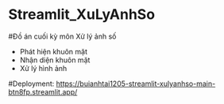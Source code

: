# Streamlit_XuLyAnhSo

#Đồ án cuối kỳ môn Xử lý ảnh số

- Phát hiện khuôn mặt
- Nhận diện khuôn mặt
- Xử lý hình ảnh

#Deployment: https://buianhtai1205-streamlit-xulyanhso-main-btn8fp.streamlit.app/
